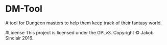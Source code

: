 # DM-Tool
A tool for Dungeon masters to help them keep track of their fantasy world.

#License
This project is licensed under the GPLv3. Copyright © Jakob Sinclair 2016.
